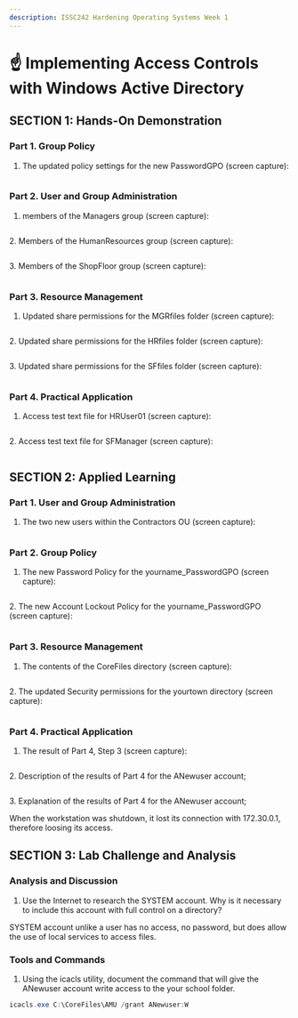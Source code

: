 ```yaml
---
description: ISSC242 Hardening Operating Systems Week 1
---
```


# ☝ Implementing Access Controls with Windows Active Directory



## SECTION 1: Hands-On Demonstration&#x20;

### Part 1. Group Policy&#x20;

&#x20;

1. The updated policy settings for the new PasswordGPO (screen capture):&#x20;

<figure><img src=".gitbook/assets/image (3) (1) (1).png" alt=""><figcaption></figcaption></figure>

### Part 2. User and Group Administration&#x20;

1. members of the Managers group (screen capture):&#x20;

<figure><img src=".gitbook/assets/image (1) (1) (1) (1).png" alt=""><figcaption></figcaption></figure>

2\. Members of the HumanResources group (screen capture):&#x20;

<figure><img src=".gitbook/assets/image (1) (2) (1).png" alt=""><figcaption></figcaption></figure>

3\. Members of the ShopFloor group (screen capture):&#x20;

<figure><img src=".gitbook/assets/image (7) (1).png" alt=""><figcaption></figcaption></figure>

### Part 3. Resource Management&#x20;

1. Updated share permissions for the MGRfiles folder (screen capture):&#x20;

<figure><img src=".gitbook/assets/image (8) (1).png" alt=""><figcaption></figcaption></figure>

2\. Updated share permissions for the HRfiles folder (screen capture):&#x20;

<figure><img src=".gitbook/assets/image (2) (1) (1).png" alt=""><figcaption></figcaption></figure>

3\. Updated share permissions for the SFfiles folder (screen capture):&#x20;

<figure><img src=".gitbook/assets/image (5) (1).png" alt=""><figcaption></figcaption></figure>

### Part 4. Practical Application

1. Access test text file for HRUser01 (screen capture):&#x20;

<figure><img src=".gitbook/assets/image (6) (1) (1).png" alt=""><figcaption></figcaption></figure>

2\. Access test text file for SFManager (screen capture):&#x20;

<figure><img src=".gitbook/assets/image (9) (1).png" alt=""><figcaption></figcaption></figure>

## SECTION 2: Applied Learning&#x20;

### Part 1. User and Group Administration&#x20;

1. The two new users within the Contractors OU (screen capture):&#x20;

<figure><img src=".gitbook/assets/image (12) (1) (1).png" alt=""><figcaption></figcaption></figure>

### Part 2. Group Policy&#x20;

1. The new Password Policy for the yourname\_PasswordGPO (screen capture):&#x20;

<figure><img src=".gitbook/assets/image (13) (1).png" alt=""><figcaption></figcaption></figure>

2\. The new Account Lockout Policy for the yourname\_PasswordGPO (screen capture):&#x20;

<figure><img src=".gitbook/assets/image (5).png" alt=""><figcaption></figcaption></figure>

### Part 3. Resource Management&#x20;

1. The contents of the CoreFiles directory (screen capture):&#x20;

<figure><img src=".gitbook/assets/image (11).png" alt=""><figcaption></figcaption></figure>

2\. The updated Security permissions for the yourtown directory (screen capture):&#x20;

<figure><img src=".gitbook/assets/image (4) (2) (1) (1).png" alt=""><figcaption></figcaption></figure>

### Part 4. Practical Application&#x20;

1. The result of Part 4, Step 3 (screen capture):&#x20;

<figure><img src=".gitbook/assets/image (3) (1) (2).png" alt=""><figcaption></figcaption></figure>

2\. Description of the results of Part 4 for the ANewuser account;&#x20;

<figure><img src=".gitbook/assets/image (10) (1) (1).png" alt=""><figcaption></figcaption></figure>

3\. Explanation of the results of Part 4 for the ANewuser account;&#x20;

When the workstation was shutdown, it lost its connection with 172.30.0.1, therefore loosing its access.

## SECTION 3: Lab Challenge and Analysis&#x20;

### Analysis and Discussion&#x20;

1. Use the Internet to research the SYSTEM account. Why is it necessary to include this account with full control on a directory?

SYSTEM account unlike a user has no access, no password, but does allow the use of local services to access files.

### Tools and Commands&#x20;

1. Using the icacls utility, document the command that will give the ANewuser account write access to the your school folder.&#x20;

```powershell
icacls.exe C:\CoreFiles\AMU /grant ANewuser:W
```

